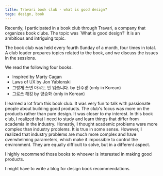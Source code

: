 ```yaml
---
title: Travari book club - what is good design?
tags: design, book
---
```


Recently, I participated in a book club through Travari, a company that organizes book clubs.
The topic was `What is good design?' It is an ambitious and intriguing topic.

The book club was held every fourth Sunday of a month, four times in total.
A club leader prepares topics related to the book, and we discuss the issues in the sessions.

We read the following four books.
- Inspired by Marty Cagan
- Laws of UX by Jon Yablonski
- 그렇게 쓰면 아무도 안 읽습니다. by 전주경 (only in Korean)
- 그로쓰 해킹 by 양승화 (only in Korean)

I learned a lot from this book club. It was very fun to talk with passionate people about building good products.
The club's focus was more on the products rather than pure design.
It was closer to my interest.
In this book club, I realized that I need to study and learn things that differ from academia in the industry.
Honestly, I thought academic problems were more complex than industry problems. It is true in some sense. 
However, I realized that industry problems are much more complex and have overwhelming parameters, which make it impossible to control the environment. 
They are equally difficult to solve, but in a different aspect.

I highly recommend those books to whoever is interested in making good products.

I might have to write a blog for design book recommendations.
